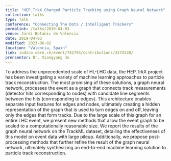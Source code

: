 ```yaml
---
title: "HEP.TrkX Charged Particle Tracking using Graph Neural Network"
collection: talks
type: Talk
conference: "Connecting The Dots / Intelligent Trackers"
permalink: /talks/2019-04-03
venue: Jardi Botanic de Valencia
date: 2019-04-03
modified: 2023-06-02
location: "Valencia, Spain"
link: indico.cern.ch/event/742793/contributions/3274328/ 
prensentor: Dr. Xiangyang Ju
---
```


To address the unprecedented scale of HL-LHC data, the HEP.TrkX project has been investigating a variety of machine learning approaches to particle track reconstruction. The most promising of these solutions, a graph neural network, processes the event as a graph that connects track measurements (detector hits corresponding to nodes) with candidate line segments between the hits (corresponding to edges). This architecture enables separate input features for edges and nodes, ultimately creating a hidden representation of the graph that is used to turn edges on and off, leaving only the edges that form tracks. Due to the large scale of this graph for an entire LHC event, we present new methods that allow the event graph to be scaled to a computationally reasonable size. We report the results of the graph neural network on the TrackML dataset, detailing the effectiveness of this model on event data with large pileup. Additionally, we propose post-processing methods that further refine the result of the graph neural network, ultimately synthesizing an end-to-end machine learning solution to particle track reconstruction.
